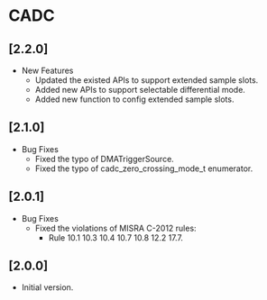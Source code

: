 # CADC

## [2.2.0]

- New Features
  - Updated the existed APIs to support extended sample slots.
  - Added new APIs to support selectable differential mode.
  - Added new function to config extended sample slots.

## [2.1.0]

- Bug Fixes
  - Fixed the typo of DMATriggerSource.
  - Fixed the typo of cadc_zero_crossing_mode_t enumerator.

## [2.0.1]

- Bug Fixes
  - Fixed the violations of MISRA C-2012 rules:
    - Rule 10.1 10.3 10.4 10.7 10.8 12.2 17.7.

## [2.0.0]

- Initial version.

